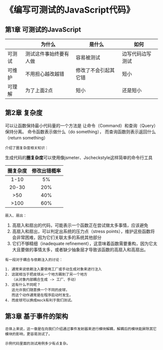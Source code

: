 # 《编写可测试的JavaScript代码》
## 第1章 可测试的JavaScript

||为什么|是什么|如何|
|---|---|---|---|
|可测试|测试这件事始终要有人做|容易被测试|边写代码边写测试|
|可维护|不用担心越改越错|修改了不会引起其它错|短小|
|可理解|为了上面2点|短小|还是短小|



## 第2章 复杂度
可以让函数保持最小代码量的一个方法是
让命令（Command）和查询（Query）保持分离。
命令函数表示做什么（do something），
而查询函数则表示返回什么（return something）


```
介绍了圈复杂度相关知识：
```
生成代码的**圈复杂度**可以使用像jsmeter、Jscheckstyle这样简单的命令行工具

|圈复杂度|修改出错概率|
|:---:|:---:|
|1-10|5%|
|20-30|20%|
|>50|40%|
|>100|60%|


```
扇入、扇出：
```
1. 高扇入和扇出的代码，可能表示一个函数正在尝试做太多事情，应该避免
2. 高扇入和扇出，可以判定出系统的压力点（stress points），维护这些函数将会非常困难，因为它们关联太多的系统其他部分
3. 它们不够精细（inadequate refinement），这意味着函数需要重构，因为它太大且要做的事情太多，或者缺少抽象层才导致该函数的高扇入和高扇出。

```
有一段对于耦合与依赖注入的讨论：

1. 通常来说依赖注入要使用工厂或手动生成对象来进行注入
2. 这就相当于把皮球从一个地方踢到了另一个地方
   （从对象内部耦合生成 -> 工厂、手动）
3. 这有什么不同呢？
   这允许我们随意换一个不同的皮球，
   而这个动作通常是在程序启动时发生。
4. 而皮球可以换成mock有利于我们测试。
```

## 第3章 基于事件的架构

```
总体上来说，这一章是在向我们介绍通过事件发射器来进行模块解耦，解耦后的模块能屏除其它模块的影响，更容易测试了。

示例代码里面的测试用例多少有点复杂。
```